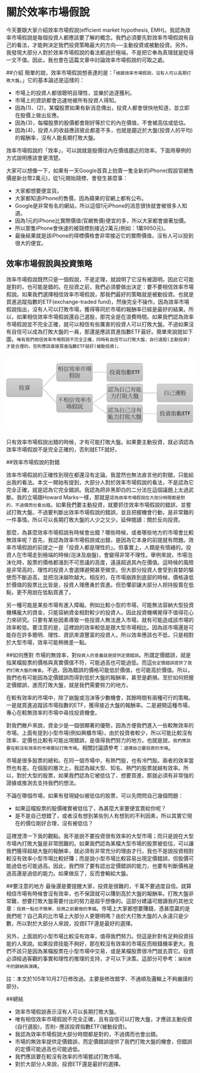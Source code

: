 # 關於效率市場假說


今天要跟大家介紹效率市場假說(efficient market hypothesis, EMH)。我認為效率市場假說是每個投資人都應該要了解的概念。我們必須要先對效率市場假說有自己的看法，才能夠決定我們投資策略最大的方向──主動投資或被動投資。另外，我發現大部分人對於效率市場假說的看法都過於極端，不是把它奉為真理就是貶得一文不值。因此，我也會在這篇文章中討論效率市場假說的可取之處。


##介紹
簡單的說，效率市場假說想表達的是：「`根據效率市場假說，沒有人可以長期打敗大盤`。」它的基本論述是這樣的：

- 市場上的投資人都很聰明且理性，並樂於追逐獲利。
- 市場上的資訊都會迅速地被所有投資人得知。
- 因為(1)、(2)，某檔股票如果有新消息傳出，投資人都會很快地知道，並立即在股價上做出反應。
- 因為(3)，每檔股票的股價都會剛好等於它的內在價值，不會被高估或低估。
- 因為(4)，投資人的收益應該彼此都差不多，也就是趨近於大盤(投資人的平均)的報酬率，沒有人能長期打敗大盤。


效率市場假說的「效率」，可以說就是股價往內在價值趨近的效率。下面用舉例的方式說明應該會更清楚。

大家可以想像一下，如果有一天Google首頁上拍賣一隻全新的iPhone(假設官網售價是新台幣2萬元)，從1元開始競標，會發生甚麼事：

- 大家都想要便宜貨。
- 大家都知道iPhone的售價，因為蘋果的官網上都有公布。
- Google是非常有名的網站，所以這個1元iPhone的消息很快就會被很多人知道。
- 因為1元的iPhone比實際價值(官網售價)便宜的多，所以大家都會搶著加價。
- 所以那隻iPhone會快速的被競標到接近2萬元(例如：1萬9950元)。
- 最後結果就是該iPhone的得標價格會非常接近它的實際價值，沒有人可以撿到很大的便宜。


## 效率市場假說與投資策略
效率市場假說既然只是一個假說，不是定理，就說明了它沒有被證明。因此它可能是對的，也可能是錯的。在投資之前，我們必須要做出決定：要不要相信效率市場假說。如果我們選擇相信效率市場假說，那我們最好的策略就是被動投資。也就是買進追蹤指數的ETF(exchange-traded fund)，然後完全不操作。因為效率市場假說指出，沒有人可以打敗市場，獲得等同於市場的報酬率已經是最好的結果。所以，如果相信效率市場假說還自己選股，那完全是在浪費時間。如果我們認為效率市場假說並不完全正確，就可以相信有些厲害的投資人可以打敗大盤。不過如果沒有自信可以成為打敗大盤的一員，那還是應該買進指數ETF最好。簡單來說就如下圖，`唯有我們相信效率市場假說不完全正確，同時有自信可以打敗大盤，自行選股(主動投資)才是合理的。否則應該直接買進指數ETF就好(被動投資)。`

![](./images/emh.png)

只有效率市場假說出錯的時候，才有可能打敗大盤。如果要主動投資，就必須認為效率市場假說不是完全正確的，否則就ETF就好。

##效率市場假說的對錯

效率市場假說的正確性到現在都還沒有定論。我當然也無法直言他的對錯，只能給出我的看法。本文一開始有提到，大部分人對於效率市場假說的看法，不是認為它完全正確，就是認為它完全錯誤。我認為把非黑即白的二分法在這個議題上太過武斷。我的立場跟Howard Marks一樣，那就是`認為效率市場假說在大部分時間都是對的，不過偶而也會出錯`。如果我們要主動投資，就要抓住效率市場假說的錯誤，並嘗試打敗大盤。不過要判斷出效率市場假說的錯誤，並且把握機會行動，是非常難的一件事情。所以可以長期打敗大盤的人少之又少。延伸閱讀：關於反向投資。

那麼，為甚麼效率市場假說有時候會出錯？哪些時候，或者哪些地方的市場會比較無效率呢？首先，我認為效率市場假說或出錯，是因為它本身的前提就有問題。效率市場假說的前提之一是「投資人都是理性的」。但事實上，人類是有情緒的。投資人在市場走到極端的時候(泡沫及崩盤)，會變得非常不理性。舉例來說，市場泡沫化時，股票的價格都漲到不可思議的高度，遠遠超過其內在價值。這時候的風險是非常高的，理性的投資人會選擇避開甚至做空。但大部分投資人會受到貪婪的驅使而不斷追高，並把泡沫越吹越大。相反的，在市場崩跌到底部的時候，價格遠低於價值的股票比比皆是，投資人理應勇於買進。但恐懼卻讓大部分人把持股賣在低點，更不用說在低點買進了。

另一種可能是某些市場有進入障礙。例如比較小型的市場，可能無法容納大型投資機構龐大的資金，只能容納資金相對較少的投資人。因此投資機構覺得不值得花心力來研究。只要有某些因素導致一些投資人無法進入市場，就有可能造成該市場的效率較低。要注意的是，這裡說的效率較低是跟大型市場相比。因為該市場還是可能存在許多聰明、理性、資訊來源豐富的投資人，所以效率應該也不低，只是相對於大型市場，效率可能稍微差一點。


##如何應對
市場的無效率，對`投資人的意義就是提供定價錯誤`。所謂定價錯誤，就是指某檔股票的價格與真實價值不符，可能過高也可能過低。而這`些定價錯誤提供了我們打敗大盤的機會`。不過，因為錯誤的價格可能低於價值，也可能高於價值。所以，我們也有可能因為定價錯誤而得到低於大盤的報酬率，甚至是虧損。至於如何把握定價錯誤，進而打敗大盤，就是我們需要努力的地方。

在較有效率的市場中，除了崩盤或泡沫等少數機會，其餘時間有兩種可行的策略。一是就買進追蹤該市場指數的ETF，獲得接近大盤的報酬率。二是避開這種市場，專心在較無效率的市場中尋找投資機會。

對我們散戶來說，資金少是一個很顯著的優勢，因為方便我們進入一些較無效率的市場。上面有提到小型市場(例如興櫃市場)，由於投資者較少，所以可能比較沒有效率、定價也比較有可能出現錯誤，是值得我們努力的地方。也就是說，`我們應該要在較沒有效率的市場嘗試打敗市場`。相關討論請參考：`選擇自己要投資的市場`。


市場是很多股票的總和。在同一個市場中，有熱門股，也有冷門股。兩者的效率當然也有差。在個股的層次上，我認為越大型、知名、熱門的股票就越有效率。所以，對於大型的股票，如果我們認為它被低估了、想要買進，那就必須有非常強的證據或推測去支持我們的想法。

不論在哪個市場，如果有發現疑似被低估的股票，可以先問問自己幾個問題：

- 如果這檔股票的股價確實被低估了，為甚麼大家要便宜賣給你呢？
- 是不是自己想錯了，或者沒有想到某些別人有想到的不利因素，所以其實它現在的價位剛好合理，沒有被低估？

這裡澄清一下我的觀點。我不是說不要投資很有效率的大型市場；而只是說在大型市場內打敗大盤是非常困難的。如果我們認為某檔大型市場的股票被低估，可以讓我們獲得超越大盤的報酬率，就必須有非常充分的理由才行。我也不是說投資相對較沒有效率小型市場比較好賺；而是說小型市場比較容易出現定價錯誤，但股價可能過低也可能過高。因此，我們除了要有認出定價錯誤的能力，也要有判斷價格是過高還是過低的能力。如果做反了，反而會輸給大盤。



##要注意的地方
最後還是要提醒大家，投資是很難的，千萬不要過度自信。就算相信市場有時候會沒有效率，也不保證就可以賺到高於大盤的報酬率。打敗大盤非常難，想要打敗大盤需要付出的努力是超乎想像的。這部分建議可閱讀我的其他文章：`投資一點也不簡單、投資之前要做的準備`。市場上大家都想要賺錢，憑甚麼贏的是我們呢？自己真的比市場上大部分人更聰明嗎？由於大打敗大盤的人永遠只是少數，所以對於大部分人來說，投資ETF還是最好的選擇。

另外，上面說的小型市場比較沒有效率，值得我們努力。但這是針對有足夠投資技能的人來說。如果投資技能不夠好，那在較沒有效率的市場反而賠錢機率更大。我們不該只是因為某檔股票在小型市場中交易，或是某檔股票很冷門就去買它。投資必須經過客觀的事實和理性的推理的支持，才可以下決策。這部分可參考：`論投資中的歸納與演繹`。

註：本文於105年10月27日修改過。主要是修改錯字、不通順及邏輯上不夠嚴謹的部分。

##總結
- 效率市場假說表示沒有人可以長期打敗大盤。
- 唯有相信效率市場假說不完全正確，且有自信可以打敗大盤，才應該主動投資(自行選股)，否則- 應該投資指數ETF(被動投資)。
- 我認為效率市場假說大部分時間都是對的，不過偶而也會出錯。
- 市場的無效率提供定價錯誤，而定價錯誤提供了我們打敗大盤的機會，但錯誤的定價可能過高也可能過低。
- 我們應該要在較沒有效率的市場嘗試打敗市場。
- 對於大部分人來說，投資ETF還是最好的選擇。

